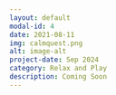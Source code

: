 ```yaml
---
layout: default
modal-id: 4
date: 2021-08-11
img: calmquest.png
alt: image-alt
project-date: Sep 2024
category: Relax and Play
description: Coming Soon
---
```

